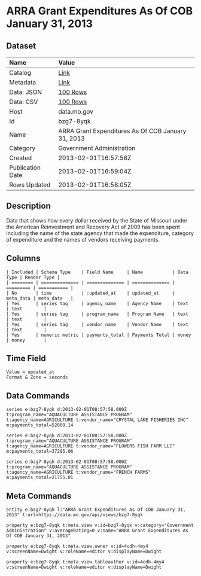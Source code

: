# ARRA Grant Expenditures As Of COB January 31, 2013

## Dataset

| Name | Value |
| :--- | :---- |
| Catalog | [Link](https://catalog.data.gov/dataset/arra-grant-expenditures-as-of-cob-january-31-2013-51d18) |
| Metadata | [Link](https://data.mo.gov/api/views/bzg7-8yqk) |
| Data: JSON | [100 Rows](https://data.mo.gov/api/views/bzg7-8yqk/rows.json?max_rows=100) |
| Data: CSV | [100 Rows](https://data.mo.gov/api/views/bzg7-8yqk/rows.csv?max_rows=100) |
| Host | data.mo.gov |
| Id | bzg7-8yqk |
| Name | ARRA Grant Expenditures As Of COB January 31, 2013 |
| Category | Government Administration |
| Created | 2013-02-01T16:57:56Z |
| Publication Date | 2013-02-01T16:59:04Z |
| Rows Updated | 2013-02-01T16:58:05Z |

## Description

Data that shows how every dollar received by the State of Missouri under the American Reinvestment and Recovery Act of 2009 has been spent including the name of the state agency that made the expenditure, category of expenditure and the names of vendors receiving payments.

## Columns

```ls
| Included | Schema Type    | Field Name     | Name           | Data Type | Render Type |
| ======== | ============== | ============== | ============== | ========= | =========== |
| No       | time           | :updated_at    | updated_at     | meta_data | meta_data   |
| Yes      | series tag     | agency_name    | Agency Name    | text      | text        |
| Yes      | series tag     | program_name   | Program Name   | text      | text        |
| Yes      | series tag     | vendor_name    | Vendor Name    | text      | text        |
| Yes      | numeric metric | payments_total | Payments Total | money     | money       |
```

## Time Field

```ls
Value = updated_at
Format & Zone = seconds
```

## Data Commands

```ls
series e:bzg7-8yqk d:2013-02-01T08:57:58.000Z t:program_name="AQUACULTURE ASSISTANCE PROGRAM" t:agency_name=AGRICULTURE t:vendor_name="CRYSTAL LAKE FISHERIES INC" m:payments_total=52809.14

series e:bzg7-8yqk d:2013-02-01T08:57:58.000Z t:program_name="AQUACULTURE ASSISTANCE PROGRAM" t:agency_name=AGRICULTURE t:vendor_name="FLOWERS FISH FARM LLC" m:payments_total=37285.06

series e:bzg7-8yqk d:2013-02-01T08:57:58.000Z t:program_name="AQUACULTURE ASSISTANCE PROGRAM" t:agency_name=AGRICULTURE t:vendor_name="FRENCH FARMS" m:payments_total=21755.01
```

## Meta Commands

```ls
entity e:bzg7-8yqk l:"ARRA Grant Expenditures As Of COB January 31, 2013" t:url=https://data.mo.gov/api/views/bzg7-8yqk

property e:bzg7-8yqk t:meta.view v:id=bzg7-8yqk v:category="Government Administration" v:averageRating=0 v:name="ARRA Grant Expenditures As Of COB January 31, 2013"

property e:bzg7-8yqk t:meta.view.owner v:id=4cdh-4my4 v:screenName=Dwight v:roleName=editor v:displayName=Dwight

property e:bzg7-8yqk t:meta.view.tableauthor v:id=4cdh-4my4 v:screenName=Dwight v:roleName=editor v:displayName=Dwight
```